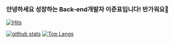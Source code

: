 ### 안녕하세요 성장하는 Back-end개발자 이준표입니다! 반가워요👋

[![Hits](https://hits.seeyoufarm.com/api/count/incr/badge.svg?url=https%3A%2F%2Fgithub.com%2Fwnsvy607)](https://hits.seeyoufarm.com)
<!--
**wnsvy607/wnsvy607** is a ✨ _special_ ✨ repository because its `README.md` (this file) appears on your GitHub profile.

Here are some ideas to get you started:

- 🔭 I’m currently working on ...
- 🌱 I’m currently learning ...
- 👯 I’m looking to collaborate on ...
- 🤔 I’m looking for help with ...
- 💬 Ask me about ...
- 📫 How to reach me: ...
- 😄 Pronouns: ...
- ⚡ Fun fact: ...
-->

[![github stats](https://github-readme-stats.vercel.app/api?username=wnsvy607&show_icons=true&hide_border=true)](https://github.com/wnsvy607)
[![Top Langs](https://github-readme-stats.vercel.app/api/top-langs/?username=wnsvy607&layout=compact)](https://github.com/wnsvy607)
